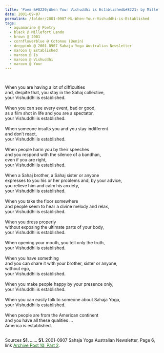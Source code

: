 ```yaml
---
title: 'Poem &#8220;When Your Vishuddhi is Established&#8221; by Millefort Lando Cotonou (Benin) from 2001-0907 Sahaja Yoga Australian Newsletter, Page 6'
date: 2001-09-07
permalink: /folder/2001-0907-ML-When-Your-Vishuddhi-is-Established
tags:
  - aquamarine @ Poetry
  - black @ Millefort Lando
  - brown @ 2001
  - cornflowerblue @ Cotonou (Benin)
  - deeppink @ 2001-0907 Sahaja Yoga Australian Newsletter
  - maroon @ Established
  - maroon @ Is
  - maroon @ Vishuddhi
  - maroon @ Your
---
```


<br>

<p>
When you are having a lot of difficulties<br>
and, despite that, you stay in the Sahaj collective,<br>
your Vishuddhi is established.<br>
<br>
When you can see every event, bad or good,<br>
as a film shot in life and you are a spectator,<br>
your Vishuddhi is established.<br>
<br>
When someone insults you and you stay indifferent<br>
and don’t react,<br>
your Vishuddhi is established.<br>
<br>
When people harm you by their speeches<br>
and you respond with the silence of a bandhan,<br>
even if you are right,<br>
your Vishuddhi is established.<br>
<br>
When a Sahaj brother, a Sahaj sister or anyone<br>
expresses to you his or her problems and, by your advice,<br>
you relieve him and calm his anxiety,<br>
your Vishuddhi is established.<br>
<br>
When you take the floor somewhere<br>
and people seem to hear a divine melody and relax,<br>
your Vishuddhi is established.<br>
<br>
When you dress properly<br>
without exposing the ultimate parts of your body,<br>
your Vishuddhi is established.<br>
<br>
When opening your mouth, you tell only the truth,<br>
your Vishuddhi is established.<br>
<br>
When you have something<br>
and you can share it with your brother, sister or anyone,<br>
without ego,<br>
your Vishuddhi is established.<br>
<br>
When you make people happy by your presence only,<br>
your Vishuddhi is established.<br>
<br>
When you can easily talk to someone about Sahaja Yoga,<br>
your Vishuddhi is established.<br>
<br>
When people are from the American continent<br>
and you have all these qualities ...<br>
America is established.<br>
</p>

<br>

<wave-list>
<list-title color="DarkSeaGreen" width="55">Sources</list-title>
  <list-item color="BlanchedAlmond"  width="280"><b>S1. </b> ......</list-item>
  <list-item color="Lavender"  width="280"><b>S1. </b> 2001-0907 Sahaja Yoga Australian Newsletter, Page 6, link <a href="https://seven-teams.github.io/archives/2023/0820"><font color="DarkGreen">Archive Post 10, Part 2</font></a>.</list-item>
</wave-list>